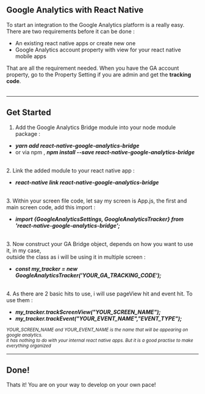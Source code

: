 <H2>Google Analytics with React Native</H2>

To start an integration to the Google Analytics platform is a really easy. There are two requirements before it can be done : <br>
<ul>
  <li>An existing react native apps or create new one</li>
  <li>Google Analytics account property with view for your react native mobile apps</li>
</ul>
That are all the requirement needed. When you have the GA account property, 
go to the Property Setting if you are admin and get the <b>tracking code</b>.
<br>
<br><hr/>

<h2>Get Started</h2>

1. Add the Google Analytics Bridge module into your node module package : 
<ul>
  <li><em><b>yarn add react-native-google-analytics-bridge</b></em></li>
  <li>or via npm , <em><b>npm install --save react-native-google-analytics-bridge</b></em></li>
</ul>
<br>
2. Link the added module to your react native app : 
<ul>
  <li><em><b>react-native link react-native-google-analytics-bridge</b></em></li>
</ul>
<br>
3. Within your screen file code, let say my screen is App.js, the first and main screen code, add this import : 
<ul>
  <li><em><b>
import {GoogleAnalyticsSettings, GoogleAnalyticsTracker} from 'react-native-google-analytics-bridge';</b></em></li>
</ul>
<br>
3. Now construct your GA Bridge object, depends on how you want to use it, in my case, <br>outside the class as i will be using it in multiple screen : 
<ul>
  <li><em><b>const my_tracker = new GoogleAnalyticsTracker('YOUR_GA_TRACKING_CODE');</b></em></li>
</ul>
<br>
4. As there are 2 basic hits to use, i will use pageView hit and event hit. To use them : 
<ul>
  <li><em><b>my_tracker.trackScreenView("YOUR_SCREEN_NAME");</b></em></li>
  <li><em><b>my_tracker.trackEvent("YOUR_EVENT_NAME","EVENT_TYPE");</b></em></li>
</ul>
<small><em>YOUR_SCREEN_NAME and YOUR_EVENT_NAME is the name that will be appearing on google analytics. <br>
it has nothing to do with your internal react native apps. But it is a good practise to make everything organized</em></small>
<br>
<hr/>
<h2>Done!</h2>
Thats it! You are on your way to develop on your own pace! 
